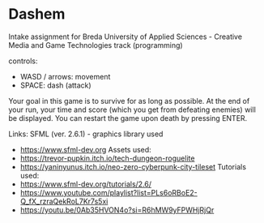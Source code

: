 # Dashem
 Intake assignment for Breda University of Applied Sciences - Creative Media and Game Technologies track (programming)

 controls: 
 - WASD / arrows: movement
 - SPACE: dash (attack)
 
Your goal in this game is to survive for as long as possible. 
At the end of your run, your time and score (which you get from defeating enemies) will be displayed.
You can restart the game upon death by pressing ENTER.

Links:
SFML (ver. 2.6.1) - graphics library used
- https://www.sfml-dev.org
Assets used:
- https://trevor-pupkin.itch.io/tech-dungeon-roguelite
- https://yaninyunus.itch.io/neo-zero-cyberpunk-city-tileset
Tutorials used:
- https://www.sfml-dev.org/tutorials/2.6/
- https://www.youtube.com/playlist?list=PLs6oRBoE2-Q_fX_rzraQekRoL7Kr7s5xi
- https://youtu.be/0Ab35HVON4o?si=R6hMW9yFPWHjRjQr
